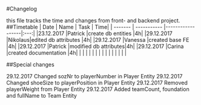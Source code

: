 #Changelog

this file tracks the time and changes from front- and backend project.
##Timetable
|  Date     | Name        | Task             | Time|
|  -------  | ----------- |------------------|:---:|
|23.12.2017 |Patrick |create db entities    |4h|
|29.12.2017 |Nikolaus|edited db attributes  |4h|
|29.12.2017 |Vanessa |created base FE       |4h|
|29.12.2017 |Patrick |modified db attributes|4h|
|29.12.2017 |Carina  |created documentation |4h|
| | | | |
| | | | |
| | | | |


##Special changes

29.12.2017 Changed sozNr to playerNumber in Player Entity 
29.12.2017 Changed shoeSize to playerPosition in Player Entity 
29.12.2017 Removed playerWeight from Player Entity
29.12.2017 Added teamCount, foundation and fullName to Team Entity

